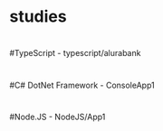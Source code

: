 # studies
#
#
#TypeScript - typescript/alurabank
#
#C# DotNet Framework - ConsoleApp1
#
#Node.JS - NodeJS/App1
#
